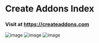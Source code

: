 # Create Addons Index
### Visit at https://createaddons.com
![image](https://github.com/user-attachments/assets/74a07a5d-e568-4f5d-9207-26a7cf82aeff)
![image](https://github.com/user-attachments/assets/b3ff0894-eb74-4c18-b409-f10d5fc07836)
![image](https://github.com/user-attachments/assets/a2aa3495-4abe-49ba-87d1-d23164bfe1c3)

